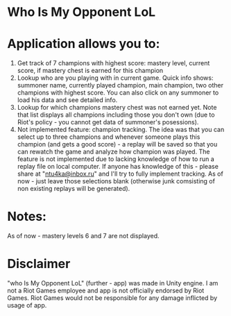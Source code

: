 # Who Is My Opponent LoL

# Application allows you to:
1. Get track of 7 champions with highest score: mastery level, current score, if mastery chest is earned for this champion
2. Lookup who are you playing with in current game. Quick info shows: summoner name, currently played champion, main champion, two other champions with highest score. You can also click on any summoner to load his data and see detailed info.
3. Lookup for which champions mastery chest was not earned yet. Note that list displays all champions including those you don't own (due to Riot's policy - you cannot get data of summoner's posessions).
4. Not implemented feature: champion tracking. The idea was that you can select up to three champions and whenever someone plays this champion (and gets a good score) - a replay will be saved so that you can rewatch the game and analyze how champion was played. The feature is not implemented due to lacking knowledge of how to run a replay file on local computer. If anyone has knowledge of this - please share at "ntu4ka@inbox.ru" and I'll try to fully implement tracking. As of now - just leave those selections blank (otherwise junk comsisting of non existing replays will be generated).

# Notes:
As of now - mastery levels 6 and 7 are not displayed.

# Disclaimer
"who Is My Opponent LoL" (further - app) was made in Unity engine.
I am not a Riot Games employee and app is not officially endorsed by Riot Games.
Riot Games would not be responsible for any damage inflicted by usage of app.